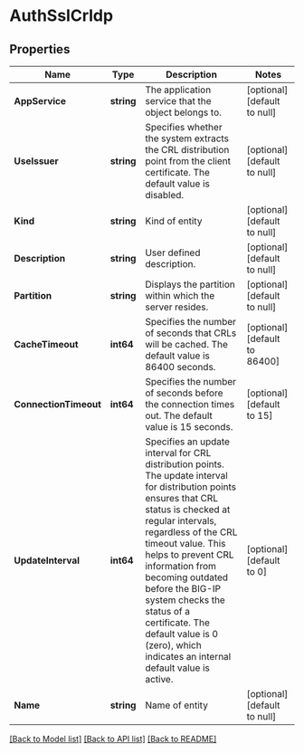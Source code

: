 # AuthSslCrldp

## Properties
Name | Type | Description | Notes
------------ | ------------- | ------------- | -------------
**AppService** | **string** | The application service that the object belongs to. | [optional] [default to null]
**UseIssuer** | **string** | Specifies whether the system extracts the CRL distribution point from the client certificate. The default value is disabled. | [optional] [default to null]
**Kind** | **string** | Kind of entity | [optional] [default to null]
**Description** | **string** | User defined description. | [optional] [default to null]
**Partition** | **string** | Displays the partition within which the server resides. | [optional] [default to null]
**CacheTimeout** | **int64** | Specifies the number of seconds that CRLs will be cached. The default value is 86400 seconds. | [optional] [default to 86400]
**ConnectionTimeout** | **int64** | Specifies the number of seconds before the connection times out. The default value is 15 seconds. | [optional] [default to 15]
**UpdateInterval** | **int64** | Specifies an update interval for CRL distribution points. The update interval for distribution points ensures that CRL status is checked at regular intervals, regardless of the CRL timeout value. This helps to prevent CRL information from becoming outdated before the BIG-IP system checks the status of a certificate. The default value is 0 (zero), which indicates an internal default value is active. | [optional] [default to 0]
**Name** | **string** | Name of entity | [optional] [default to null]

[[Back to Model list]](../README.md#documentation-for-models) [[Back to API list]](../README.md#documentation-for-api-endpoints) [[Back to README]](../README.md)


